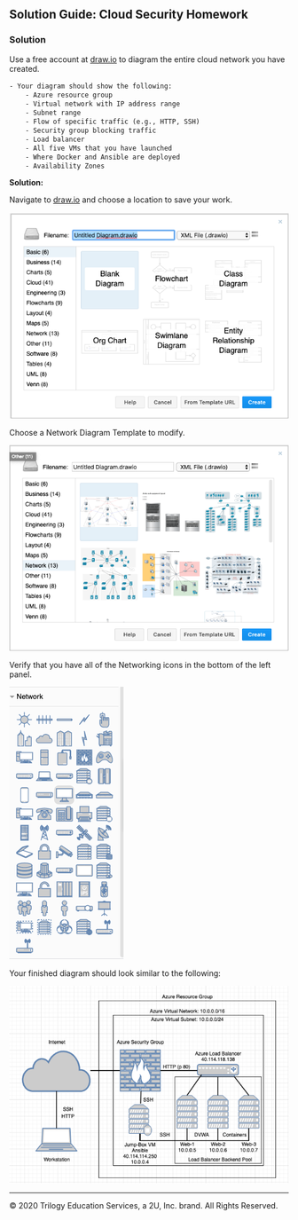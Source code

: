 ## Solution Guide: Cloud Security Homework

### Solution

Use a free account at [draw.io](https://app.diagrams.net/) to diagram the entire cloud network you have created.

    - Your diagram should show the following:
        - Azure resource group
        - Virtual network with IP address range
        - Subnet range
        - Flow of specific traffic (e.g., HTTP, SSH)
        - Security group blocking traffic
        - Load balancer
        - All five VMs that you have launched
        - Where Docker and Ansible are deployed
        - Availability Zones

**Solution:**

Navigate to [draw.io](https://app.diagrams.net/) and choose a location to save your work.

![](../Images/Diagram.io.png)

Choose a Network Diagram Template to modify.

![](../Images/template.png)

Verify that you have all of the Networking icons in the bottom of the left panel.

![](../Images/Network-icons.png)

Your finished diagram should look similar to the following:

![](../Images/Cloud-Diagram.png)

---
© 2020 Trilogy Education Services, a 2U, Inc. brand. All Rights Reserved.
